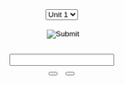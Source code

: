 <script type="text/javascript" src="/jquery.js">
</script>
<script type="text/javascript">
$(function() {

	/*
		版本 1.2.1.1 - fix 修复内容
		- 修复了<input>标签使用</Button>标签闭合的低级问题
		版本 1.2.1.1 更新内容
		- 优化代码提升效率
		- 优化布局
		
	*/

	/*
		定义变量 - 开始
	*/
	
	var selected = "7b_u1"
	var version = "1.2.1.1 - fix"  
	var versionS = "debug"
	var complete = false
	var allcount
	var audio
	var helpcount
	var correct
	var name
	var notice
	var rightcount
	var trans
	var unit_xml
	var value_index
	var words
	var words_index
	
	/*
		定义变量 - 结束
		
		初始化 - 开始
	*/
	
	memorize_words("7b_u1") 
	$("#version").html(versionS + " " +version)  
	version = undefined
	$("#again").html("重默")
	
	/*
		初始化 - 结束
		
		基本方法 - 开始
	*/
	
	$("#unit").off("change").on("change", 
	function() {
		selected = $(this).children('option:selected').val() 
		memorize_words(selected)  
	}) 
	$("#help").off("click").on("click",
	function() {
		if (!complete) {
			if(versionS == "release") {
				$("#notice").html(words[words_index].name.substring(0, 2)) 
			} else {
				$("#notice").html(words[words_index].name)
			}
			helpcount++
		} else {
			alert("共默写" + allcount + "个单词 共提示" + helpcount + "次")
		}
	})
	$("#play").off("click").on("click",
	function() {
		if (!complete) {
			audio = new Audio("http://dict.youdao.com/speech?audio=" + words[words_index].name)
			audio.play()
		} else {
			audio = new Audio("/sounds/win.mp3")
			audio.play()
		}
	})
	$("#again").off("click").on("click",
	function() {
		memorize_words(selected)
	})
	function memorize_words(units) {
		words = new Array()
		complete = false
		correct = false
		allcount = 0
		helpcount = 0 
		rightcount = 0
		value_index = 0
		words_index = 0
		
		//====================
		
		$("#help").html("提示") 
		$("#notice").html("")
		$("#text").val("")
		
		//====================
		
		unit_xml = "/xml/words_" + units + ".xml"
		$.ajax({
			url: unit_xml,
			dataType: 'xml',
			type: 'GET',
			timeout: 2000,
			success: function(data) {
				$(data).find("item").each(function(index) {
					name = $(this).find("word").html() 
					trans = $(this).find("trans").html() 
					notice = trans.substring(9, trans.length - 3) 
					words[index] = {
						'name': name,
						'notice': notice
					}
					index = undefined
				}) 
				words.sort(randomsort)  
				allcount = words.length
				$("#hint").html(words[words_index].notice)
				$("#result").html("" + rightcount + "/" + allcount)
				name = undefined
				trans = undefined
				notice = undefined
			}
		}) 
		unit_xml = undefined
		
		//====================
		
		function randomsort(a, b) {
			return Math.random() > .5 ? -1 : 1  
		}
		function update() {
			correct = false
			$("#hint").html(words[++words_index].notice) 
			$("#text").val("") 
			$("#notice").html("")
			$("#result").html("" + rightcount + "/" + allcount)
		}
		$("#text").off("input").on("input",
		function() {
			var hint = $("#hint").html()
			$("#notice").html("")
			if (!complete) {
				var value = words[words_index].name.trim() 
				value = value.toLowerCase() 
				if ($("#text").val().toLowerCase().trim() == value) {
					correct = true
				} else {
					correct = false
				}
			} else {
				$("#text").val("")
			}
		}) 
		$("#text").off("keydown").on("keydown",
		function(e) {
			if (e.keyCode == 13) {
				if (correct == false) {
					helpcount++
					$("#notice").html("<font color='red'>请输入正确的单词：" + words[words_index].name + "</font>")
					$("#text").val("")
					setTimeout(function() {
						$("#notice").html("")
					},
					1000)
				} else {
					setTimeout(function() {
						if (++rightcount >= allcount) {
							$("#text").val("") 
							$("#result").html("") 
							$("#notice").html("") 
							$("#help").html("统计") 
							$("#hint").html("<font color='green'>恭喜你 默写完成</font>")
							complete = true
						} else {
							update()
						}
					},
					100)
				}
			}
		}) 
	}
	
	/*
		基本方法 - 结束
	*/
	
})
</script>
<div id="main" style="text-align: center;">
	<select id="unit">
		<option value="7b_u1">
			Unit 1
		</option>
		<option value="7b_u2">
			Unit 2
		</option>
		<option value="7b_u3">
			Unit 3
		</option>
		<option value="7b_u4">
			Unit 4
		</option>
		<option value="7b_u5">
			Unit 5
		</option>
		<option value="7b_u6">
			Unit 6
		</option>
		<option value="7b_u7">
			Unit 7
		</option>
		<option value="7b_u8">
			Unit 8
		</option>
		<option value="test">
			测试
		</option>
	</select>
	<div style="margin: auto;">
		<span id="hint">
		</span>
		<br />
		<input id="play" style="margin-left: 5px; border: none;" type="image" src="/images/play.png" />
	</div>
	<div style="margin: auto; margin-bottom: 10px;">
		<span id="notice" style="float: left" ></span>
		<span id="result" style="float: right" ></span>
	</div>
	<br />
	<input type="text" id="text" autocomplete="off" style="text-align: center;" />
	<br />
	<button type="button" id="help" style="margin-top: 5px; margin-right: 10px;"></button>
	<button type="button" id="again" style="margin-top: 5px;"></button>
	<br />
	<span id="version" style="float: right;"></p>
</div>
